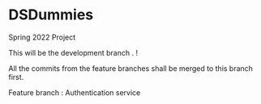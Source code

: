 # DSDummies
Spring 2022 Project

This will be the development branch . !

All the commits from the feature branches shall be merged to this branch first.

Feature branch : Authentication service
